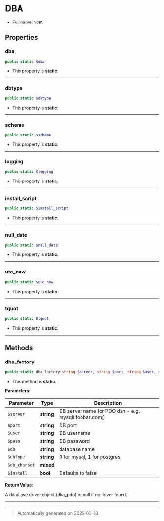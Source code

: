 
# DBA





* Full name: `\DBA`



## Properties


### dba



```php
public static $dba
```



* This property is **static**.


***

### dbtype



```php
public static $dbtype
```



* This property is **static**.


***

### scheme



```php
public static $scheme
```



* This property is **static**.


***

### logging



```php
public static $logging
```



* This property is **static**.


***

### install_script



```php
public static $install_script
```



* This property is **static**.


***

### null_date



```php
public static $null_date
```



* This property is **static**.


***

### utc_now



```php
public static $utc_now
```



* This property is **static**.


***

### tquot



```php
public static $tquot
```



* This property is **static**.


***

## Methods


### dba_factory



```php
public static dba_factory(string $server, string $port, string $user, string $pass, string $db, string $dbtype, mixed $db_charset, bool $install = false): null|\dba_driver
```



* This method is **static**.




**Parameters:**

| Parameter | Type | Description |
|-----------|------|-------------|
| `$server` | **string** | DB server name (or PDO dsn - e.g. mysqli:foobar.com;) |
| `$port` | **string** | DB port |
| `$user` | **string** | DB username |
| `$pass` | **string** | DB password |
| `$db` | **string** | database name |
| `$dbtype` | **string** | 0 for mysql, 1 for postgres |
| `$db_charset` | **mixed** |  |
| `$install` | **bool** | Defaults to false |


**Return Value:**

A database driver object (dba_pdo) or null if no driver found.




***


***
> Automatically generated on 2025-03-18
